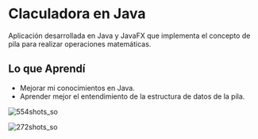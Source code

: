 # Claculadora en Java

Aplicación desarrollada en Java y JavaFX que implementa el concepto de pila para realizar operaciones matemáticas.

## Lo que Aprendí
- Mejorar mi conocimientos en Java.
- Aprender mejor el entendimiento de la estructura de datos de la pila.

![554shots_so](https://github.com/Rodriiandino/Calculadora-Java/assets/106351323/21614f2e-19be-483e-bc63-9e35dc5ef672)


![272shots_so](https://github.com/Rodriiandino/Calculadora-Java/assets/106351323/61a94e85-8baa-4ae5-82f4-d2d30bdae8d7)
